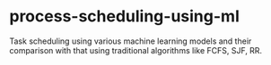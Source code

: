 # process-scheduling-using-ml
Task scheduling using various machine learning models and their comparison with that using traditional algorithms like FCFS, SJF, RR.
